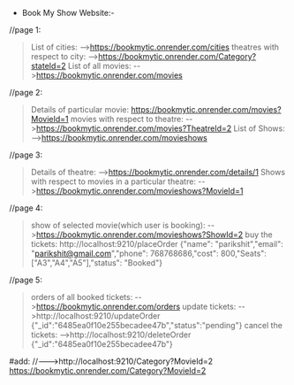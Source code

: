 * Book My Show Website:-

//page 1:
>List of cities:
-->https://bookmytic.onrender.com/cities
>theatres with respect to city:
-->https://bookmytic.onrender.com/Category?stateId=2
> List of all movies:
-->https://bookmytic.onrender.com/movies


//page 2:
>Details of particular movie:
https://bookmytic.onrender.com/movies?MovieId=1
>movies with respect to theatre:
-->https://bookmytic.onrender.com/movies?TheatreId=2
>List of Shows:
-->https://bookmytic.onrender.com/movieshows

//page 3:
>Details of theatre:
-->https://bookmytic.onrender.com/details/1
> Shows with respect to movies in a particular theatre:
-->https://bookmytic.onrender.com/movieshows?MovieId=1

//page 4:
>show of  selected movie(which user is booking):
-->https://bookmytic.onrender.com/movieshows?ShowId=2
>buy the tickets:
http://localhost:9210/placeOrder  {"name": "parikshit","email": "parikshit@gmail.com","phone": 768768686,"cost": 800,"Seats": ["A3","A4","A5"],"status": "Booked"}

//page 5:
>orders of all booked tickets: 
-->https://bookmytic.onrender.com/orders
>update  tickets:
-->http://localhost:9210/updateOrder {"_id":"6485ea0f10e255becadee47b","status":"pending"}
>cancel the tickets:
-->http://localhost:9210/deleteOrder  {"_id":"6485ea0f10e255becadee47b"}



#add:
//--->http://localhost:9210/Category?MovieId=2
https://bookmytic.onrender.com/Category?MovieId=2

